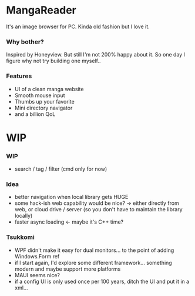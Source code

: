 # MangaReader
It's an image browser for PC. Kinda old fashion but I love it.

### Why bother?
Inspired by Honeyview. But still I'm not 200% happy about it. So one day I figure why not try building one myself..


### Features
 - UI of a clean manga website
 - Smooth mouse input
 - Thumbs up your favorite
 - Mini directory navigator
 - and a billion QoL

# WIP
### WIP
 - search / tag / filter (cmd only for now)

### Idea
 - better navigation when local library gets HUGE
 - some hack-ish web capability would be nice?  ->  either directly from web, or cloud drive / server (so you don't have to maintain the library locally)
 - faster async loading  <-  maybe it's C++ time?

### Tsukkomi
 - WPF didn't make it easy for dual monitors... to the point of adding Windows.Form ref
 - if I start again, I'd explore some different framework... something modern and maybe support more platforms
 - MAUI seems nice?
 - if a config UI is only used once per 100 years, ditch the UI and put it in a xml...





